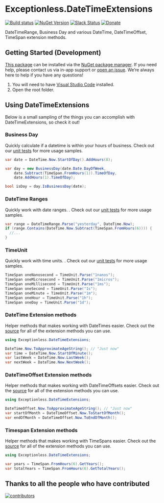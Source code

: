 # Exceptionless.DateTimeExtensions
[![Build status](https://github.com/Exceptionless/Exceptionless.DateTimeExtensions/workflows/Build/badge.svg)](https://github.com/Exceptionless/Exceptionless.DateTimeExtensions/actions)
[![NuGet Version](http://img.shields.io/nuget/v/Exceptionless.DateTimeExtensions.svg?style=flat)](https://www.nuget.org/packages/Exceptionless.DateTimeExtensions/) 
[![Slack Status](https://slack.exceptionless.com/badge.svg)](https://slack.exceptionless.com)
[![Donate](https://img.shields.io/badge/donorbox-donate-blue.svg)](https://donorbox.org/exceptionless) 

DateTimeRange, Business Day and various DateTime, DateTimeOffset, TimeSpan extension methods.

## Getting Started (Development)

[This package](https://www.nuget.org/packages/Exceptionless.DateTimeExtensions/) can be installed via the [NuGet package manager](https://docs.nuget.org/consume/Package-Manager-Dialog). If you need help, please contact us via in-app support or [open an issue](https://github.com/exceptionless/Exceptionless.DateTimeExtensions/issues/new). We’re always here to help if you have any questions!

1. You will need to have [Visual Studio Code](https://code.visualstudio.com/) installed.
2. Open the root folder.

## Using DateTimeExtensions

Below is a small sampling of the things you can accomplish with DateTimeExtensions, so check it out!

### Business Day

Quickly calculate if a datetime is within your hours of business. Check out our [unit tests](https://github.com/exceptionless/Exceptionless.DateTimeExtensions/blob/master/test/Exceptionless.DateTimeExtensions.Tests/BusinessDayTests.cs) for more usage samples.

```csharp
var date = DateTime.Now.StartOfDay().AddHours(8);

var day = new BusinessDay(date.Date.DayOfWeek,
    date.Subtract(TimeSpan.FromHours(1)).TimeOfDay,
    date.AddHours(1).TimeOfDay);

bool isDay = day.IsBusinessDay(date);
```

### DateTime Ranges

Quickly work with date ranges. . Check out our [unit tests](https://github.com/exceptionless/Exceptionless.DateTimeExtensions/blob/master/test/Exceptionless.DateTimeExtensions.Tests/DateTimeRangeTests.cs) for more usage samples.

```csharp
var range = DateTimeRange.Parse("yesterday", DateTime.Now);
if (range.Contains(DateTime.Now.Subtract(TimeSpan.FromHours(6)))) {
  //...
}
```

### TimeUnit

Quickly work with time units. . Check out our [unit tests](https://github.com/exceptionless/Exceptionless.DateTimeExtensions/blob/master/test/Exceptionless.DateTimeExtensions.Tests/TimeUnitTests.cs) for more usage samples.

```csharp
TimeSpan oneNanosecond = TimeUnit.Parse("1nanos");
TimeSpan oneMicrosecond = TimeUnit.Parse("1micros");
TimeSpan oneMillisecond = TimeUnit.Parse("1ms");
TimeSpan oneSecond = TimeUnit.Parse("1s");
TimeSpan oneMinute = TimeUnit.Parse("1m");
TimeSpan oneHour = TimeUnit.Parse("1h");
TimeSpan oneDay = TimeUnit.Parse("1d");
```

### DateTime Extension methods

Helper methods that makes working with DateTimes easier.  Check out the [source](https://github.com/exceptionless/Exceptionless.DateTimeExtensions/blob/master/src/Exceptionless.DateTimeExtensions/DateTimeExtensions.cs) for all of the extension methods you can use.

```csharp
using Exceptionless.DateTimeExtensions;

DateTime.Now.ToApproximateAgeString(); // "Just now"
var time = DateTime.Now.StartOfMinute();
var lastWeek = DateTime.Now.LastWeek();
var nextWeek = DateTime.Now.NextWeek();
```

### DateTimeOffset Extension methods

Helper methods that makes working with DateTimeOffsets easier.  Check out the [source](https://github.com/exceptionless/Exceptionless.DateTimeExtensions/blob/master/src/Exceptionless.DateTimeExtensions/DateTimeOffsetExtensions.cs) for all of the extension methods you can use.

```csharp
using Exceptionless.DateTimeExtensions;

DateTimeOffset.Now.ToApproximateAgeString(); // "Just now"
var startOfMonth = DateTimeOffset.Now.ToStartOfMonth();
var endOfMonth = DateTimeOffset.Now.ToEndOfMonth();
```

### Timespan Extension methods

Helper methods that makes working with TimeSpans easier.  Check out the [source](https://github.com/exceptionless/Exceptionless.DateTimeExtensions/blob/master/src/Exceptionless.DateTimeExtensions/TimeSpanExtensions.cs) for all of the extension methods you can use.

```csharp
using Exceptionless.DateTimeExtensions;

var years = TimeSpan.FromHours(6).GetYears();
var totalYears = TimeSpan.FromHours(6).GetTotalYears();
```

## Thanks to all the people who have contributed

[![contributors](https://contributors-img.web.app/image?repo=exceptionless/Exceptionless.DateTimeExtensions)](https://github.com/exceptionless/Exceptionless.DateTimeExtensions/graphs/contributors)
